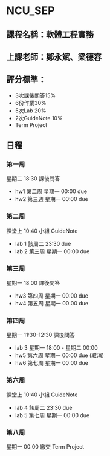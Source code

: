 # NCU_SEP

## 課程名稱：軟體工程實務

## 上課老師：鄭永斌、梁德容

## 評分標準：
* 3次課後問答15% 
* 6份作業30% 
* 5次Lab 20% 
* 2次GuideNote 10% 
* Term Project

## 日程

### 第一周 
星期二 18:30 課後問答

* hw1 第二周 星期一 00:00 due
* hw2 第三週 星期一 00:00 due

### 第二周
課堂上 10:40 小組 GuideNote

* lab 1 該周二 23:30 due
* lab 2 第三周 星期一 00:00 due

### 第三周
星期一 18:00 課後問答
* hw3 第四周 星期一 00:00 due
* hw4 第五周 星期一 00:00 due

### 第四周
星期一 11:30-12:30 課後問答

* lab 3 星期一 18:00 - 星期二 00:00
* hw5 第六周 星期一 00:00 due  (取消)
* hw6 第七周 星期一 00:00 due

### 第六周
課堂上 10:40 小組 GuideNote

* lab 4 該周二 23:30 due
* lab 5 第七周 星期一 00:00 due

### 第八周
星期一 00:00 繳交 Term Project
